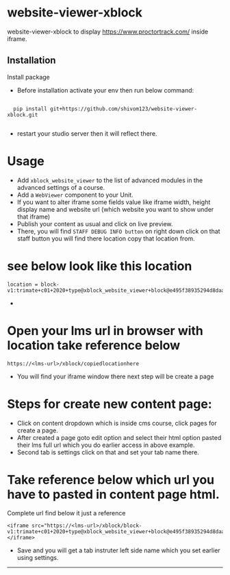 # website-viewer-xblock

website-viewer-xblock to display https://www.proctortrack.com/ inside iframe.

Installation
------------

Install package
* Before installation activate your env then run below command:
```
  
  pip install git+https://github.com/shivom123/website-viewer-xblock.git
  
```
* restart your studio server then it will reflect there.

# Usage
* Add `xblock_website_viewer` to the list of advanced modules in the advanced settings of a course.
* Add a `WebViewer` component to your Unit. 
* If you want to alter iframe some fields value like iframe width, height display name and website url (which website you want to show under that iframe)
* Publish your content as usual and click on live preview.
* There, you will find ``` STAFF DEBUG INFO button ``` on right down click on that staff button you will find there location copy that location from.
# see below look like this location
```
location = block-v1:trimate+c01+2020+type@xblock_website_viewer+block@e495f38935294d8daafcf12c1400c37e

```
* 

# Open your lms url in browser with location take reference below
```
https://<lms-url>/xblock/copiedlocationhere

```
* You will find your iframe window there next step will be create a page
# Steps for create new content page:

* Click on content dropdown which is inside cms course, click pages for create a page.
* After created a page goto edit option and select their html option
pasted their lms full url which you do earlier access in above example.
* Second tab is settings click on that and set your tab name there.

# Take reference below which url you have to pasted in content page html.
 Complete url find below it just a reference
```
<iframe src="https://<lms-url>/xblock/block-v1:trimate+c01+2020+type@xblock_website_viewer+block@e495f38935294d8daafcf12c1400c37e"></iframe>
```

* Save and you will get a tab instruter left side name which you set earlier using settings. 

-------



